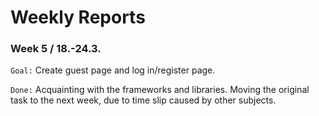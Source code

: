 # Weekly Reports
### Week 5 / 18.-24.3.
`Goal:` Create guest page and log in/register page.

`Done:` Acquainting with the frameworks and libraries. Moving the original task to the next week, due to time slip caused by other subjects.
